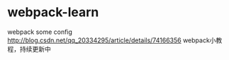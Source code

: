 # webpack-learn
webpack some config
http://blog.csdn.net/qq_20334295/article/details/74166356 webpack小教程，持续更新中
